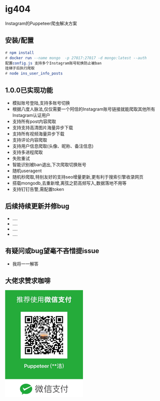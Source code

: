 # ig404
Instagram的Puppeteer爬虫解决方案

## **安装/配置**
```elm
# npm install
# docker run --name mongo  -p 27017:27017 -d mongo:latest --auth
配置config.js 支持多个Instagram账号轮换防止被ban
挂梯子后执行爬取
# node ins_user_info_posts
```

## **1.0.0已实现功能**
* 模拟账号登陆,支持多账号切换
* 根据八度人脉法,仅仅需要一个阿信的Instagram账号链接就能爬取其他所有Instagram认证用户
* 支持所有post内容爬取
* 支持支持高清图片海量异步下载
* 支持所有视频海量异步下载
* 支持评论内容爬取
* 支持用户信息爬取(头像、昵称、备注信息)
* 支持多进程爬取
* 失败重试
* 智能识别被ban退出,下次爬取切换账号
* 随机useragent
* 随机秒爬取,特别友好的支持seo增量更新,更有利于搜索引擎收录网页
* 搭载mongodb,去重新增,离弦之箭高频写入,数据落地不用等
* 支持钉钉告警,需配置token

## **后续持续更新并修bug**
* ....
* ....
* ....
* ....

## **有疑问或bug望毫不吝惜提issue**
* 我将一一解答

## **大佬求赞求咖啡**
<img src="./images/wxpayimg.jpeg" width = "50%" height = "" div  />
